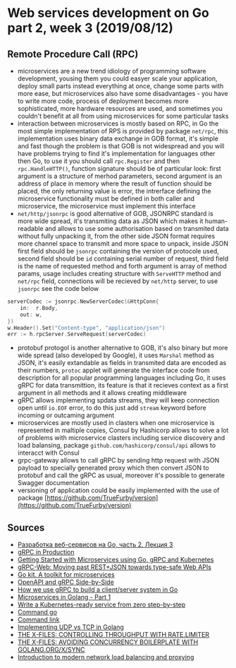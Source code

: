 # Web services development on Go part 2, week 3 (2019/08/12)

## Remote Procedure Call (RPC)
-  microservices are a new trend idiology of programming software development, yousing them you could easyer scale your application, deploy small parts instead everything at once, change some parts with more ease, but microservices also have some disadvantages - you have to write more code, process of deployment becomes more sophisticated, more hardware resources are used, and sometimes you couldn't benefit at all from using microservices for some particular tasks
- interaction between microservices is mostly based on RPC, in Go the most simple implementation of RPS is provided by package `net/rpc`, this implementation uses binary data exchange in GOB format, it's simple and fast though the problem is that GOB is not widespread and you will have problems trying to find it's implementation for languages other then Go, to use it you should call `rpc.Register` and then `rpc.HandleHTTP()`, function signature should be of particular look: first argument is a structure of merhod parameters, second argument is an address of place in memory where the result of function should be placed, the only returning value is error, the intrerface defining the microservice functionality must be defined in both caller and microservice, the microservice must implement this interface
- `net/http/jsonrpc` is good alternative of GOB, JSONRPC standard is more wide spread, it's transmiting data as JSON which makes it human-readable and allows to use some authorisation based on transmited data without fully unpacking it, from the other side JSON format requires more channel space to transmit and more space to unpack, inside JSON first field should be `jsonrpc` containing the version of protocole used, second field should be `id` containing serial number of request, third field is the name of requested method and forth argument is array of method params, usage includes creating structure with `ServeHTTP` method and `net/rpc` field, connections will be recieved by `net/http` server, to use `jsonrpc` see the code below
```go
serverCodec := jsonrpc.NewServerCodec(&HttpConn{
    in:  r.Body,
    out: w,
})
w.Header().Set("Content-type", "application/json")
err := h.rpcServer.ServeRequest(serverCodec)
```
- protobuf protogol is another alternative to GOB, it's also binary but more wide spread (also developed by Google), it uses `Marshal` method as JSON, it's easily extandable as fields in transmited data are encoded as their numbers, `protoc` applet will generate the interface code from description for all popular programming languages including Go, it uses gRPC for data transmittion, its feature is that it recieves context as a first argument in all methods and it allows creating middleware
- gRPC allows implementing spdata streams, they will keep connection open until `io.EOF` error, to do this just add `stream` keyword before incoming or outcaming argument
- microservices are mostly used in clasters when one microservice is represented in maltiple copies, Consul by Hashicorp allows to solve a lot of problems with microservice clasters including service discovery and load balansing, package `github.com/hashicorp/consul/api` allows to interacct with Consul
- grpc-gateway allows to call gRPC by sending http request with JSON payload to specially generated proxy which then convert JSON to protobuf and call the gRPC as usual, moreover it's possible to generate Swagger documentation
- versioning of application could be easily implemented with the use of package [https://github.com/TrueFurby/version](https://github.com/TrueFurby/version)

## Sources
- [Разработка веб-сервисов на Go, часть 2. Лекция 3](golang-6.pdf)
- [gRPC in Production](https://about.sourcegraph.com/go/grpc-in-production-alan-shreve)
- [Getting Started with Microservices using Go, gRPC and Kubernetes](https://outcrawl.com/getting-started-microservices-go-grpc-kubernetes)
- [gRPC-Web: Moving past REST+JSON towards type-safe Web APIs](https://improbable.io/blog/grpc-web-moving-past-restjson-towards-type-safe-web-apis)
- [Go kit. A toolkit for microservices](https://gokit.io)
- [OpenAPI and gRPC Side-by-Side](https://medium.com/apis-and-digital-transformation/openapi-and-grpc-side-by-side-b6afb08f75ed)
- [How we use gRPC to build a client/server system in Go](https://medium.com/pantomath/how-we-use-grpc-to-build-a-client-server-system-in-go-dd20045fa1c2)
- [Microservices in Golang - Part 1](https://ewanvalentine.io/microservices-in-golang-part-1/)
- [Write a Kubernetes-ready service from zero step-by-step](https://blog.gopheracademy.com/advent-2017/kubernetes-ready-service/)
- [Command go](https://golang.org/cmd/go/)
- [Command link](https://golang.org/cmd/link/)
- [Implementing UDP vs TCP in Golang](http://www.minaandrawos.com/2016/05/14/udp-vs-tcp-in-golang/)
- [THE X-FILES: CONTROLLING THROUGHPUT WITH RATE.LIMITER](https://rodaine.com/2017/05/x-files-time-rate-golang/)
- [THE X-FILES: AVOIDING CONCURRENCY BOILERPLATE WITH GOLANG.ORG/X/SYNC](https://rodaine.com/2018/08/x-files-sync-golang/)
- [Introduction to modern network load balancing and proxying](https://blog.envoyproxy.io/introduction-to-modern-network-load-balancing-and-proxying-a57f6ff80236)
